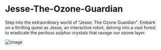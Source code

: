 # Jesse-The-Ozone-Guardian

Step into the extraordinary world of "Jesse: The Ozone Guardian". Embark on a thrilling quest as Jesse, an interactive robot, delving into a vast forest to eradicate the perilous sulphur crystals that ravage our ozone layer.

![image](https://github.com/Jewel-Thomas/Jesse-The-Ozone-Guardian/assets/80634999/5c9876c6-48ce-4193-94cd-560edc7eee08)

